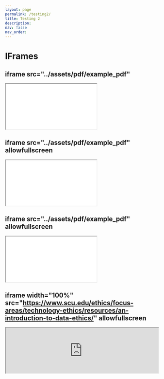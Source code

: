 ```yaml
---
layout: page
permalink: /testing2/
title: Testing 2
description:
nav: false
nav_order: 
---
```


# IFrames

## iframe src="../assets/pdf/example_pdf"
<iframe src="../assets/pdf/example_pdf" allowfullscreen></iframe>

## iframe src="../assets/pdf/example_pdf" allowfullscreen
<iframe src="../assets/pdf/example_pdf" allowfullscreen></iframe>

## iframe src="../assets/pdf/example_pdf" allowfullscreen
<iframe src="../assets/pdf/example_pdf" allowfullscreen></iframe>

## iframe width="100%" src="https://www.scu.edu/ethics/focus-areas/technology-ethics/resources/an-introduction-to-data-ethics/" allowfullscreen
<iframe width="100%" src="https://www.scu.edu/ethics/focus-areas/technology-ethics/resources/an-introduction-to-data-ethics/" allowfullscreen>iFrame HERE</iframe>
